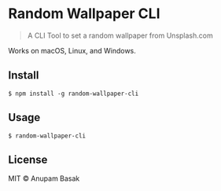 # Random Wallpaper CLI

> A CLI Tool to set a random wallpaper from Unsplash.com

Works on macOS, Linux, and Windows.


## Install

```
$ npm install -g random-wallpaper-cli
```


## Usage

```
$ random-wallpaper-cli
```

## License

MIT © Anupam Basak